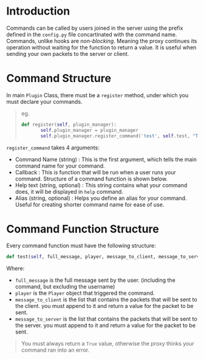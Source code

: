 # Introduction

Commands can be called by users joined in the server using the prefix defined
in the `config.py` file concartinated with the command name. Commands, unlike hooks
are *non-blocking*. Meaning the proxy continues its operation without waiting for
the function to return a value. It is useful when sending your own packets to the
server or client.

# Command Structure

In main `Plugin` Class, there must be a `register` method, under which
you must declare your commands.
> eg.
> ```python
> def register(self, plugin_manager):
>        self.plugin_manager = plugin_manager
>        self.plugin_manager.register_command('test', self.test, "This is a test command", 'alias')
>```

``register_command`` takes 4 arguments:
- Command Name (string) : This is the first argument, which tells the main command name for your command.
- Callback : This is function that will be run when a user runs your command. Structure of a command
function is shown below.
- Help text (string, optional) : This string contains what your command does, it will be displayed in ``help`` command.
- Alias (string, optional) : Helps you define an alias for your command. Useful for creating shorter command name for ease of use.

# Command Function Structure

Every command function must have the following structure:
```python
def test(self, full_message, player, message_to_client, message_to_server)
```
Where:
- `full_message` is the full message sent by the user. (including the command, but excluding the username)
- `player` is the `Player` object that triggered the command.
- `message_to_client` is the list that contains the packets that will be sent to the client.
  you must append to it and return a value for the packet to be sent.
- `message_to_server` is the list that contains the packets that will be sent to the server.
  you must append to it and return a value for the packet to be sent.

> You must always return a `True` value, otherwise the proxy thinks your command ran into an error.
